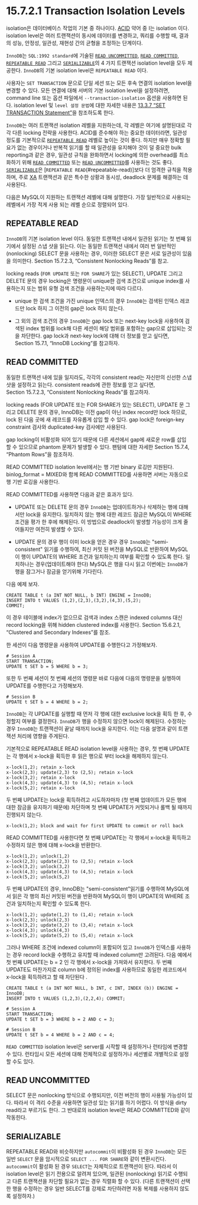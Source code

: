 # 15.7.2.1 Transaction Isolation Levels

isolation은 데이터베이스 작업의 기본 중 하나이다. [ACID](https://dev.mysql.com/doc/refman/8.0/en/glossary.html#glos_acid) 약어 중 I는 isolation 이다. isolation level은 여러 트랜잭션이 동시에 데이터를 변경하고, 쿼리를 수행할 때, 결과의 성능, 안정성, 일관성, 재현성 간의 균형을 조정하는 단계이다.

`InnoDB`는 `SQL:1992 standard`에 기술된 [`READ UNCOMMITTED`](#read-uncommitted), [`READ COMMITTED`](#read-committed), [`REPEATABLE READ`](#repeatable-read) 그리고 [`SERIALIZABLE`](#serializable)의 4 가지 트랜잭션 isolation level을 모두 제공한다. `InnoDB`의 기본 isolation level은 `REPEATABLE READ` 이다.

사용자는 `SET TRANSACTION` 문으로 단일 세션 또는 모든 후속 연결의 isolation level을 변경할 수 있다. 모든 연결에 대해 서버의 기본 isolation level을 설정하려면, command line 또는 옵션 파일에서 `--transaction-isolation` 옵션을 사용하면 된다. isolation level 및 `level 설정 문법`에 대한 자세한 내용은 [13.3.7 “SET TRANSACTION Statement”](https://dev.mysql.com/doc/refman/8.0/en/set-transaction.html)을 참조하도록 한다.

`InnoDB`는 여러 트랜잭션 isolation 레벨을 지원하는데, 각 레벨은 여기에 설명된대로 각각 다른 locking 전략을 사용한다. ACID를 준수해야 하는 중요한 데이터라면, 일관성 정도를 기본적으로 [`REPEATABLE READ`](#repeatable-read) 레벨로 높이는 것이 좋다. 하지만 매우 정확할 필요가 없는 경우이거나 반복적 읽기를 할 때 일관성을 유지해야 것이 덜 중요한 bulk reporting과 같은 경우, 일관성 규칙을 완화하면서 locking에 의한 overhead를 최소화하기 위해 [`READ COMMITTED`](#read-committed) 또는 [`READ UNCOMMITTED`](#read-uncommitted)를 사용하는 것도 좋다. [`SERIALIZABLE`](#serializable)은 [`REPEATABLE READ`(#repeatable-read)]보다 더 엄격한 규칙을 적용하며, 주로 [XA](https://dev.mysql.com/doc/refman/8.0/en/glossary.html#glos_xa) 트랜잭션과 같은 특수한 상황과 동시성, deadlock 문제를 해결하는 데 사용된다. 

다음은 MySQL이 지원하는 트랜잭션 레벨에 대해 설명한다. 가장 일반적으로 사용되는 레벨에서 가장 적게 사용 되는 레벨 순으로 정렬되어 있다.

## REPEATABLE READ

`InnoDB`의 기본 isolation level 이다. 동일한 트랜잭션 내에서 일관된 읽기는 첫 번째 읽기에서 설정된 스냅 샷을 읽는다. 이는 동일한 트랜잭션 내에서 여러 번 일반적인 (nonlocking) SELECT 문을 사용하는 경우, 이러한 SELECT 문은 서로 일관성이 있음을 의미한다. Section 15.7.2.3, “Consistent Nonlocking Reads”를 참고.

locking reads (`FOR UPDATE` 또는 `FOR SHARE`가 있는 SELECT), UPDATE 그리고 DELETE 문의 경우 locking은 명령문이 unique한 검색 조건으로 unique index를 사용하는지 또는 범위 유형 검색 조건을 사용하는지에 따라 다르다.

- unique 한 검색 조건을 가진 unique 인덱스의 경우 `InnoDB`는 검색된 인덱스 레코드만 lock 하지 그 이전의 gap은 lock 하지 않는다.

- 그 외의 검색 조건의 경우 `InnoDB`는 gap lock 또는 next-key lock을 사용하여 검색된 index 범위를 lock해 다른 세션이 해당 범위를 포함하는 gap으로 삽입되는 것을 차단한다. gap lock과 next-key lock에 대해 더 정보를 얻고 싶다면, Section 15.7.1, “InnoDB Locking”를 참고하자.


## READ COMMITTED

동일한 트랜잭션 내에 있을 일지라도, 각각의 consistent read는 자신만의 신선한 스냅샷을 설정하고 읽는다. consistent reads에 관한 정보를 얻고 싶다면, Section 15.7.2.3, “Consistent Nonlocking Reads”를 참고하자.

locking reads (FOR UPDATE 또는 FOR SHARE가 있는 SELECT), UPDATE 문 그리고 DELETE 문의 경우, InnoDB는 이전 gap이 아닌 index record만 lock 하므로, lock 된 다음 곳에 새 레코드를 자유롭게 삽입 할 수 있다. gap lock은 foreign-key constraint 검사와 duplicated-key 검사에만 사용된다.

gap locking이 비활성화 되어 있기 때문에 다른 세션에서 gap에 새로운 row를 삽입 할 수 있으므로 phantom 문제가 발생할 수 있다. 팬텀에 대한 자세한 Section 15.7.4, “Phantom Rows”을 참조하자.

READ COMMITTED isolation level에서는 행 기반 binary 로깅만 지원된다. binlog_format = MIXED와 함께 READ COMMITTED를 사용하면 서버는 자동으로 행 기반 로깅을 사용한다.

READ COMMITTED를 사용하면 다음과 같은 효과가 있다.

- UPDATE 또는 DELETE 문의 경우 `InnoDB`는 업데이트하거나 삭제하는 행에 대해서만 lock을 유지한다. 일치하지 않는 행에 대한 레코드 잠금은 MySQL이 WHERE 조건을 평가 한 후에 해제된다. 이 방법으로 deadlock이  발생할 가능성이 크게 줄어들지만 여전히 발생할 수 있다.

- UPDATE 문의 경우 행이 이미 lock을 얻은 경우 경우 `InnoDB`는 "semi-consistent" 읽기를 수행하여, 최신 커밋 된 버전을 MySQL로 반환하여 MySQL이 행이 UPDATE의 WHERE 조건과 일치하는지 여부를 확인할 수 있도록 한다. 일치하나는 경우(업데이트해야 한다) MySQL은 행을 다시 읽고 이번에는 `InnoDB`가 행을 잠그거나 잠금을 얻기위해 기다린다.

다음 예제 보자.

```
CREATE TABLE t (a INT NOT NULL, b INT) ENGINE = InnoDB;
INSERT INTO t VALUES (1,2),(2,3),(3,2),(4,3),(5,2); 
COMMIT;
```

이 경우 테이블에 index가 없으므로 검색과 index 스캔은 indexed columns 대신 record locking을 위해 hidden clustered index를 사용한다. Section 15.6.2.1, “Clustered and Secondary Indexes”를 참조.

한 세션이 다음 명령문을 사용하여 UPDATE를 수행한다고 가정해보자.

```
# Session A 
START TRANSACTION; 
UPDATE t SET b = 5 WHERE b = 3;
```

또한 두 번째 세션이 첫 번째 세션의 명령문 바로 다음에 다음의 명령문을 실행하여 UPDATE를 수행한다고 가정해보자.

```
# Session B 
UPDATE t SET b = 4 WHERE b = 2;
```

`InnoDB`는 각 UPDATE를 실행할 때 먼저 각 행에 대한 exclusive lock을 획득 한 후, 수정할지 여부를 결정한다. `InnoDB`가 행을 수정하지 않으면 lock이 해제된다. 수정하는 경우 `InnoDB`는 트랜잭션이 끝날 때까지 lock을 유지한다. 이는 다음 설명과 같이 트랜잭션 처리에 영향을 주게된다.

기본적으로 REPEATABLE READ isolation level을 사용하는 경우, 첫 번째 UPDATE는 각 행에서 x-lock을 획득한 후 읽은 행으로 부터 lock을 해제하지 않는다.

```
x-lock(1,2); retain x-lock 
x-lock(2,3); update(2,3) to (2,5); retain x-lock 
x-lock(3,2); retain x-lock 
x-lock(4,3); update(4,3) to (4,5); retain x-lock 
x-lock(5,2); retain x-lock
```

두 번째 UPDATE는 lock을 획득하려고 시도하자마자 (첫 번째 업데이트가 모든 행에 대한 잠금을 유지하기 때문에) 차단하며 첫 번째 UPDATE가 커밋되거나 롤백 될 때까지 진행되지 않는다.

```
x-lock(1,2); block and wait for first UPDATE to commit or roll back
```

READ COMMITTED를 사용한다면 첫 번째 UPDATE는 각 행에서 x-lock을 획득하고 수정하지 않은 행에 대해 x-lock을 반환한다.

```
x-lock(1,2); unlock(1,2) 
x-lock(2,3); update(2,3) to (2,5); retain x-lock 
x-lock(3,2); unlock(3,2) 
x-lock(4,3); update(4,3) to (4,5); retain x-lock 
x-lock(5,2); unlock(5,2)
```

두 번째 UPDATE의 경우, InnoDB는 "semi-consistent"읽기를 수행하여 MySQL에서 읽은 각 행의 최신 커밋된 버전을 반환하여 MySQL이 행이 UPDATE의 WHERE 조건과 일치하는지 확인할 수 있도록 한다.

```
x-lock(1,2); update(1,2) to (1,4); retain x-lock 
x-lock(2,3); unlock(2,3) 
x-lock(3,2); update(3,2) to (3,4); retain x-lock 
x-lock(4,3); unlock(4,3) 
x-lock(5,2); update(5,2) to (5,4); retain x-lock
```

그러나 WHERE 조건에 indexed column이 포함되어 있고 `InnoDB`가 인덱스를 사용하는 경우 record lock을 수행하고 유지할 때 indexed column만 고려된다. 다음 예에서 첫 번째 UPDATE는 b = 2 인 각 행에서 x-lock을 가져와서 유지한다. 두 번째 UPDATE도 마찬가지로 column b에 정의된 index를 사용하므로 동일한 레코드에서 x-lock을 획득하려고 할 때 차단된다 .

```
CREATE TABLE t (a INT NOT NULL, b INT, c INT, INDEX (b)) ENGINE = InnoDB; 
INSERT INTO t VALUES (1,2,3),(2,2,4); COMMIT; 

# Session A 
START TRANSACTION; 
UPDATE t SET b = 3 WHERE b = 2 AND c = 3; 

# Session B 
UPDATE t SET b = 4 WHERE b = 2 AND c = 4;
```

`READ COMMITTED` isolation level은 server를 시작할 때 설정하거나 런타임에 변경할 수 있다. 런타임시 모든 세션에 대해 전체적으로 설정하거나 세션별로 개별적으로 설정할 수도 있다.

## READ UNCOMMITTED

SELECT 문은 nonlocking 방식으로 수행되지만, 이전 버전의 행이 사용될 가능성이 있다. 따라서 이 격리 수준을 사용하면 일관성 있는 읽기를 하기 어렵다. 이 방식을 dirty read라고 부르기도 한다. 그 반대로의 isolation level은 READ COMMITTED와 같이 작동힌다.

## SERIALIZABLE

REPEATABLE READ와 비슷하지만 `autocommit`이 비활성화 된 경우 `InnoDB`는 모든 일반 `SELECT` 문을 암시적으로 `SELECT ... FOR SHARE`와 같이 변환시킨다. `autocommit`이 활성화 된 경우 `SELECT`는 자체적으로 트랜잭션이 된다. 따라서 이 isolation level은 읽기 전용으로 알려져 있으며, 일관된 (nonlocking) 읽기로 수행되고 다른 트랜잭션을 차단할 필요가 없는 경우 직렬화 할 수 있다. (다른 트랜잭션이 선택한 행을 수정하는 경우 일반 SELECT를 강제로 차단하려면 자동 복제를 사용하지 않도록 설정하자.)
